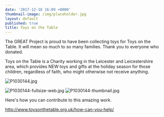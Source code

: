 ```yaml
---
date: '2017-12-18 16:09 +0000'
thumbnail-image: /img/placeholder.jpg
layout: default
published: true
title: Toys on the Table
---
```

The GREAT Project is proud to have been collecting toys for Toys on the Table. It will mean so much to so many families. Thank you to everyone who donated.

Toys on the Table is a Charity working in the Leicester and Leicestershire area, which provides NEW toys and gifts at the holiday season for those children, regardless of faith, who might otherwise not receive anything.

![P1030144.jpg]({{site.baseurl}}/img/P1030144.jpg)

![P1030144-fullsize-web.jpg]({{site.baseurl}}/img/P1030144-fullsize-web.jpg)
![P1030144-thumbnail.jpg]({{site.baseurl}}/img/P1030144-thumbnail.jpg)


Here's how you can contribute to this amazing work. 

http://www.toysonthetable.org.uk/how-can-you-help/
